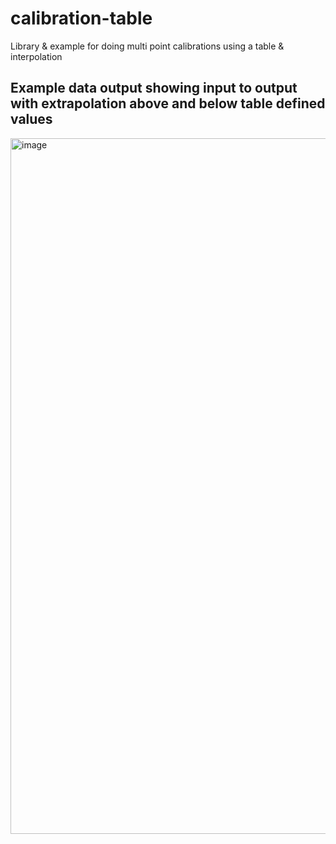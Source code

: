 # calibration-table
Library & example for doing multi point calibrations using a table & interpolation


## Example data output showing input to output with extrapolation above and below table defined values
<img width="1910" height="1113" alt="image" src="https://github.com/user-attachments/assets/0e13082a-657d-4afe-a5aa-9b9b6f0928a6" />

